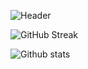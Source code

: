 ![Header](https://cdn.discordapp.com/attachments/768762518540648491/1063792169493745674/header.png)

![GitHub Streak](http://github-readme-streak-stats.herokuapp.com?user=antoinebqt&theme=react)

![Github stats](https://github-readme-stats.vercel.app/api?username=antoinebqt&theme=react&show_icons=true)

